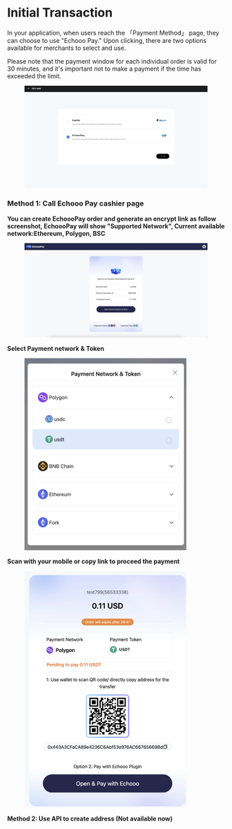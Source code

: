 # Initial Transaction

In your application, when users reach the 「Payment Method」 page, they can choose to use "Echooo Pay." Upon clicking, there are two options available for merchants to select and use.&#x20;

Please note that the payment window for each individual order is valid for 30 minutes, and it's important not to make a payment if the time has exceeded the limit.

<figure><img src="../.gitbook/assets/image.png" alt=""><figcaption></figcaption></figure>

### Method 1: Call Echooo Pay cashier page <a href="#fang-shi-yi-zhi-jie-tiao-yong-echooo-pay-shou-yin-tai-ye-mian" id="fang-shi-yi-zhi-jie-tiao-yong-echooo-pay-shou-yin-tai-ye-mian"></a>

**You can create EchoooPay order and generate an encrypt link as follow screenshot, EchoooPay will show "Supported Network", Current available network:Ethereum, Polygon, BSC**

<figure><img src="../.gitbook/assets/img_v3_027p_eccab8f0-4eb8-4126-9095-49ea3a9e99fg.jpg" alt=""><figcaption></figcaption></figure>

**Select Payment network & Token**​

<div align="left">

<figure><img src="../.gitbook/assets/img_v3_027p_e124e683-da1b-41ac-9f86-37b425ed16fg.jpg" alt="" width="375"><figcaption></figcaption></figure>

</div>

**Scan with your mobile or copy link to proceed the payment**

<div align="left">

<figure><img src="../.gitbook/assets/img_v3_027p_5c499f9d-32da-4a43-bf6e-e2f5c3a5ca6g (1).jpg" alt="" width="375"><figcaption></figcaption></figure>

</div>

**Method 2: Use API to create address (Not available now)**

